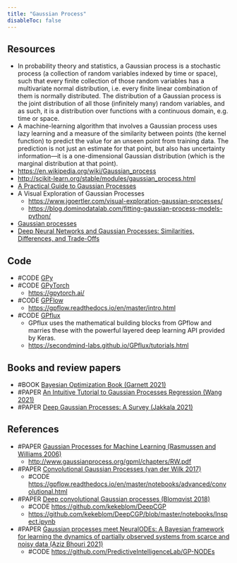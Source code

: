 ```yaml
---
title: "Gaussian Process"
disableToc: false 
---
```



## Resources
- In probability theory and statistics, a Gaussian process is a stochastic process (a collection of random variables indexed by time or space), such that every finite collection of those random variables has a multivariate normal distribution, i.e. every finite linear combination of them is normally distributed. The distribution of a Gaussian process is the joint distribution of all those (infinitely many) random variables, and as such, it is a distribution over functions with a continuous domain, e.g. time or space.
- A machine-learning algorithm that involves a Gaussian process uses lazy learning and a measure of the similarity between points (the kernel function) to predict the value for an unseen point from training data. The prediction is not just an estimate for that point, but also has uncertainty information—it is a one-dimensional Gaussian distribution (which is the marginal distribution at that point).
- https://en.wikipedia.org/wiki/Gaussian_process
- http://scikit-learn.org/stable/modules/gaussian_process.html
- [A Practical Guide to Gaussian Processes](https://drafts.distill.pub/gp/ )
- A Visual Exploration of Gaussian Processes
	- https://www.jgoertler.com/visual-exploration-gaussian-processes/
	- https://blog.dominodatalab.com/fitting-gaussian-process-models-python/
- [Gaussian processes](http://krasserm.github.io/2018/03/19/gaussian-processes/)
- [Deep Neural Networks and Gaussian Processes: Similarities, Differences, and Trade-Offs](https://towardsdatascience.com/deep-neural-networks-vs-gaussian-processes-similarities-differences-and-trade-offs-18647376d799)

## Code
- #CODE [GPy](https://github.com/SheffieldML/GPy)
- #CODE [GPyTorch](https://github.com/cornellius-gp/gpytorch)
	- https://gpytorch.ai/
- #CODE [GPFlow](https://github.com/GPflow/GPflow)
	- https://gpflow.readthedocs.io/en/master/intro.html
- #CODE [GPflux](https://github.com/secondmind-labs/GPflux)
	- GPflux uses the mathematical building blocks from GPflow and marries these with the powerful layered deep learning API provided by Keras. 
	- https://secondmind-labs.github.io/GPflux/tutorials.html


## Books and review papers
- #BOOK [Bayesian Optimization Book (Garnett 2021)](https://bayesoptbook.com/)
- #PAPER [An Intuitive Tutorial to Gaussian Processes Regression (Wang 2021)](https://arxiv.org/abs/2009.10862)
- #PAPER [Deep Gaussian Processes: A Survey (Jakkala 2021)](https://arxiv.org/abs/2106.12135)


## References
- #PAPER [Gaussian Processes for Machine Learning (Rasmussen and Williams 2006)](http://www.gaussianprocess.org/gpml/)
	- http://www.gaussianprocess.org/gpml/chapters/RW.pdf
- #PAPER [Convolutional Gaussian Processes (van der Wilk 2017)](https://arxiv.org/abs/1709.01894)
	- #CODE https://gpflow.readthedocs.io/en/master/notebooks/advanced/convolutional.html
- #PAPER [Deep convolutional Gaussian processes (Blomqvist 2018)](https://arxiv.org/abs/1810.03052)
	- #CODE https://github.com/kekeblom/DeepCGP
	- https://github.com/kekeblom/DeepCGP/blob/master/notebooks/Inspect.ipynb
- #PAPER [Gaussian processes meet NeuralODEs: A Bayesian framework for learning the dynamics of partially observed systems from scarce and noisy data (Aziz Bhouri 2021)](https://arxiv.org/abs/2103.03385)
	- #CODE https://github.com/PredictiveIntelligenceLab/GP-NODEs
